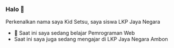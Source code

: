 ### Halo 👋

Perkenalkan nama saya Kid Setsu, saya siswa LKP Jaya Negara

- 🌱 Saat ini saya sedang belajar Pemrograman Web
- Saat ini saya juga sedang mengajar di LKP Jaya Negara Ambon
